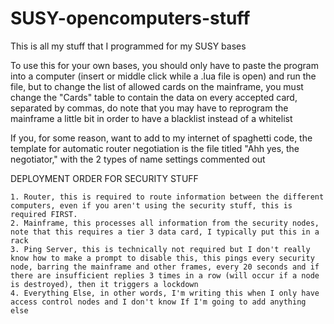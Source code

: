 # SUSY-opencomputers-stuff

This is all my stuff that I programmed for my SUSY bases

To use this for your own bases, you should only have to paste the program into a computer (insert or middle click while a .lua file is open) and run the file, but to change the list of allowed cards on the mainframe, you must change the "Cards" table to contain the data on every accepted card, separated by commas, do note that you may have to reprogram the mainframe a little bit in order to have a blacklist instead of a whitelist

If you, for some reason, want to add to my internet of spaghetti code, the template for automatic router negotiation is the file titled "Ahh yes, the negotiator," with the 2 types of name settings commented out

DEPLOYMENT ORDER FOR SECURITY STUFF

    1. Router, this is required to route information between the different computers, even if you aren't using the security stuff, this is required FIRST.
    2. Mainframe, this processes all information from the security nodes, note that this requires a tier 3 data card, I typically put this in a rack
    3. Ping Server, this is technically not required but I don't really know how to make a prompt to disable this, this pings every security node, barring the mainframe and other frames, every 20 seconds and if there are insufficient replies 3 times in a row (will occur if a node is destroyed), then it triggers a lockdown
    4. Everything Else, in other words, I'm writing this when I only have access control nodes and I don't know If I'm going to add anything else
